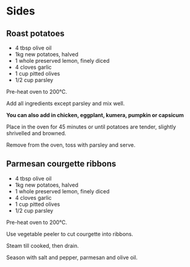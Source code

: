 # Sides

## Roast potatoes

* 4 tbsp olive oil
* 1kg new potatoes, halved
* 1 whole preserved lemon, finely diced
* 4 cloves garlic
* 1 cup pitted olives
* 1/2 cup parsley

Pre-heat oven to 200&#8451;.

Add all ingredients except parsley and mix well.

**You can also add in chicken, eggplant, kumera, pumpkin or capsicum**

Place in the oven for 45 minutes or until potatoes are tender, slightly shrivelled and browned.

Remove from the oven, toss with parsley and serve.

## Parmesan courgette ribbons

* 4 tbsp olive oil
* 1kg new potatoes, halved
* 1 whole preserved lemon, finely diced
* 4 cloves garlic
* 1 cup pitted olives
* 1/2 cup parsley

Pre-heat oven to 200&#8451;.

Use vegetable peeler to cut courgette into ribbons.

Steam till cooked, then drain.

Season with salt and pepper, parmesan and olive oil.


